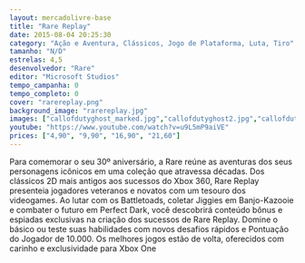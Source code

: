 ```yaml
---
layout: mercadolivre-base
title: "Rare Replay"
date: 2015-08-04 20:25:30
category: "Ação e Aventura, Clássicos, Jogo de Plataforma, Luta, Tiro"
tamanho: "N/D"
estrelas: 4,5
desenvolvedor: "Rare"
editor: "Microsoft Studios"
tempo_campanha: 0
tempo_completo: 0
cover: "rarereplay.png"
background_image: "rarereplay.jpg"
images: ["callofdutyghost_marked.jpg","callofdutyghost2.jpg","callofdutyghost3.jpg","callofdutyghost4.jpg"]
youtube: "https://www.youtube.com/watch?v=u9L5mP9aiVE"
prices: ["4,90", "9,90", "16,90", "21,60"]
---
```


Para comemorar o seu 30º aniversário, a Rare reúne as aventuras dos seus personagens icônicos em uma coleção que atravessa décadas. Dos clássicos 2D mais antigos aos sucessos do Xbox 360, Rare Replay presenteia jogadores veteranos e novatos com um tesouro dos videogames. Ao lutar com os Battletoads, coletar Jiggies em Banjo-Kazooie e combater o futuro em Perfect Dark, você descobrirá conteúdo bônus e espiadas exclusivas na criação dos sucessos de Rare Replay. Domine o básico ou teste suas habilidades com novos desafios rápidos e Pontuação do Jogador de 10.000. Os melhores jogos estão de volta, oferecidos com carinho e exclusividade para Xbox One
